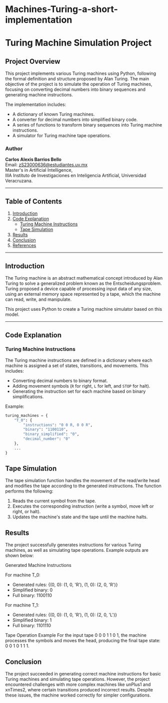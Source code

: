 # Machines-Turing-a-short-implementation

# Turing Machine Simulation Project

## Project Overview

This project implements various Turing machines using Python, following the formal definition and structure proposed by Alan Turing. The main objective of the project is to simulate the operation of Turing machines, focusing on converting decimal numbers into binary sequences and generating machine instructions.

The implementation includes:

- A dictionary of known Turing machines.
- A converter for decimal numbers into simplified binary code.
- A series of functions to transform binary sequences into Turing machine instructions.
- A simulator for Turing machine tape operations.

### Author

**Carlos Alexis Barrios Bello**  
Email: zS23000636@estudiantes.uv.mx  
Master's in Artificial Intelligence,  
IIIA Instituto de Investigaciones en Inteligencia Artificial, Universidad Veracruzana.

---

## Table of Contents

1. [Introduction](#introduction)
2. [Code Explanation](#code-explanation)
   - [Turing Machine Instructions](#turing-machine-instructions)
   - [Tape Simulation](#tape-simulation)
3. [Results](#results)
4. [Conclusion](#conclusion)
5. [References](#references)

---

## Introduction

The Turing machine is an abstract mathematical concept introduced by Alan Turing to solve a generalized problem known as the Entscheidungsproblem. Turing proposed a device capable of processing input data of any size, using an external memory space represented by a tape, which the machine can read, write, and manipulate.

This project uses Python to create a Turing machine simulator based on this model.

---

## Code Explanation

### Turing Machine Instructions

The Turing machine instructions are defined in a dictionary where each machine is assigned a set of states, transitions, and movements. This includes:

- Converting decimal numbers to binary format.
- Adding movement symbols (`R` for right, `L` for left, and `STOP` for halt).
- Generating the instruction set for each machine based on binary simplifications.

Example:

```python
turing_machines = {
    "T_0": {
        "instructions": "0 0 R, 0 0 R",
        "binary": "1100110",
        "binary_simplified": "0",
        "decimal_number": "0"
    },
    ...
}
```

## Tape Simulation
The tape simulation function handles the movement of the read/write head and modifies the tape according to the generated instructions. The function performs the following:

1. Reads the current symbol from the tape.
2. Executes the corresponding instruction (write a symbol, move left or right, or halt).
3. Updates the machine's state and the tape until the machine halts.

## Results
The project successfully generates instructions for various Turing machines, as well as simulating tape operations. Example outputs are shown below:

Generated Machine Instructions

For machine T_0:
- Generated rules: {(0, 0): (1, 0, 'R'), (1, 0): (2, 0, 'R')}
- Simplified binary: 0
- Full binary: 1100110
  
For machine T_1:
- Generated rules: {(0, 0): (1, 0, 'R'), (1, 0): (2, 0, 'L')}
- Simplified binary: 1
- Full binary: 1101110

Tape Operation Example
For the input tape 0 0 0 1 1 0 1, the machine processes the symbols and moves the head, producing the final tape state: 0 0 1 0 1 1 1.

## Conclusion
The project succeeded in generating correct machine instructions for basic Turing machines and simulating tape operations. However, the project encountered challenges with more complex machines like unPlus1 and xnTimes2, where certain transitions produced incorrect results. Despite these issues, the machine worked correctly for simpler configurations.
